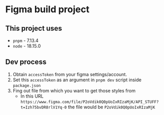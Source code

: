 # Figma build project

## This project uses

* `pnpm` - 7.13.4
* `node` - 18.15.0

## Dev process

1. Obtain `accessToken` from your figma settings/account.
2. Set this `accessToken` as an argument in `pnpm dev` script inside `package.json`
3. Fing out file from which you want to get those styles from
   * In this URL `https://www.figma.com/file/P2oVdik0Q0pUoIxRIzaMjK/API_STUFF?t=Izh75bvDR8rlV1Yq-0` the file would be `P2oVdik0Q0pUoIxRIzaMjK`